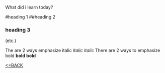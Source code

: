 What did i learn today?

#heading 1
##heading 2 
### heading 3
(etc.)

The are 2 ways emphasize italic _italic_ *italic*
There are 2 ways to emphasize bold __bold__ **bold**

[<=BACK](Readme.md)
